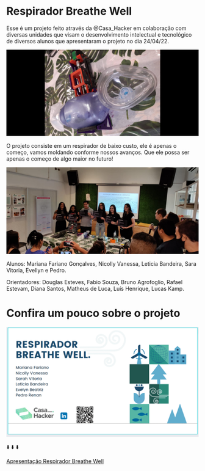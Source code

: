 # Respirador Breathe Well

Esse é um projeto feito através da @Casa_Hacker em colaboração com diversas unidades que visam o desenvolvimento intelectual e tecnológico de diversos alunos que apresentaram o projeto no dia 24/04/22.


![](img/respirador.jpeg)

O projeto consiste em um respirador de baixo custo, ele é apenas o começo, vamos moldando conforme nossos avanços. Que ele possa ser apenas o começo de algo maior no futuro!

![](img/alunos.jpeg)

Alunos: Mariana Fariano Gonçalves, Nicolly Vanessa, Leticia Bandeira, Sara Vitoria, Evellyn e Pedro.

Orientadores: Douglas Esteves, Fabio Souza, Bruno Agrofoglio, Rafael Estevam, Diana Santos, Matheus de Luca, Luís Henrique, Lucas Kamp.

# Confira um pouco sobre o projeto

![](img/apresentacao-respirador-breathe-well.gif)


 :arrow_down:  :arrow_down:  :arrow_down:

[Apresentação Respirador Breathe Well](https://www.canva.com/design/DAE-wdh7uSA/UKtB_Q2I7qD-B3DgXVNbmg/view?utm_content=DAE-wdh7uSA&utm_campaign=designshare&utm_medium=link2&utm_source=sharebutton)
